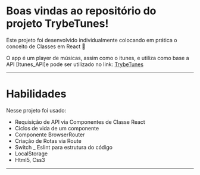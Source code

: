 
# Boas vindas ao repositório do projeto TrybeTunes!

Este projeto foi desenvolvido individualmente colocando em prática o conceito de Classes em React 🚀

O app é um player de músicas, assim como o itunes, e utiliza como base a API [Itunes_API]e pode ser utilizado no link: [TrybeTunes](https://trybe-tunes.netlify.app/)

---

# Habilidades

Nesse projeto foi usado:

  - Requisição de API via Componentes de Classe React
  - Ciclos de vida de um componente
  - Componente BrowserRouter
  - Criação de Rotas via Route
  - Switch 
  _ Eslint para estrutura do código
  - LocalStorage
  - Html5, Css3

---




